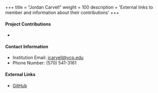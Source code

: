 +++
title = "Jordan Carvell"
weight = 100
description = 'External links to member and information about their contributions'
+++

#### Project Contributions
- 

#### Contact Information
- Institution Email: jcarvell@ycp.edu
- Phone Number: (570) 541-3161

#### External Links
- [GitHub](https://github.com/jcarvell)